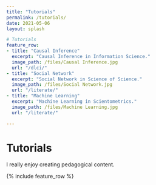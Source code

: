 ```yaml
---
title: "Tutorials"
permalink: /tutorials/
date: 2021-05-06
layout: splash

# Tutorials
feature_row:
- title: "Causal Inference"
  excerpt: "Causal Inference in Information Science."
  image_path: /files/Causal Inference.jpg
  url: "/dlci/"
- title: "Social Network"
  excerpt: "Social Network in Science of Science."
  image_path: /files/Social Network.jpg
  url: "/literate/"
- title: "Machine Learning"
  excerpt: "Machine Learning in Scientometrics."
  image_path: /files/Machine Learning.jpg
  url: "/literate/"

---
```

# Tutorials 

I really enjoy creating pedagogical content.

{% include feature_row %}


